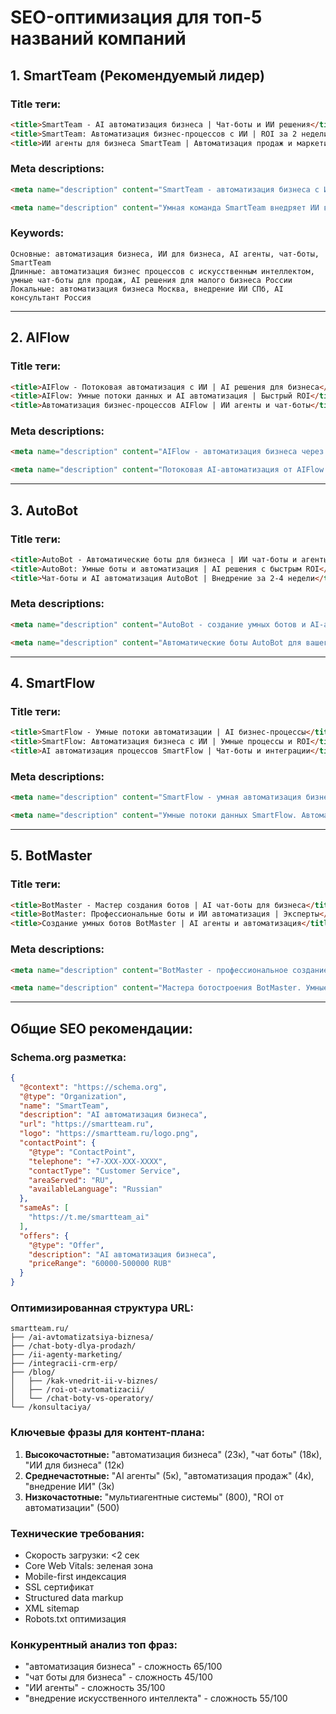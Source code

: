 # SEO-оптимизация для топ-5 названий компаний

## 1. SmartTeam (Рекомендуемый лидер)

### Title теги:
```html
<title>SmartTeam - AI автоматизация бизнеса | Чат-боты и ИИ решения</title>
<title>SmartTeam: Автоматизация бизнес-процессов с ИИ | ROI за 2 недели</title>
<title>ИИ агенты для бизнеса SmartTeam | Автоматизация продаж и маркетинга</title>
```

### Meta descriptions:
```html
<meta name="description" content="SmartTeam - автоматизация бизнеса с ИИ. Чат-боты, AI-агенты, интеграции. Экономия до 80% времени. Результат за 2-4 недели. Консультация бесплатно.">

<meta name="description" content="Умная команда SmartTeam внедряет ИИ в ваш бизнес. AI-автоматизация продаж, маркетинга, процессов. Измеримый ROI. Цены от 60к руб.">
```

### Keywords:
```
Основные: автоматизация бизнеса, ИИ для бизнеса, AI агенты, чат-боты, SmartTeam
Длинные: автоматизация бизнес процессов с искусственным интеллектом, умные чат-боты для продаж, AI решения для малого бизнеса России
Локальные: автоматизация бизнеса Москва, внедрение ИИ СПб, AI консультант Россия
```

---

## 2. AIFlow

### Title теги:
```html
<title>AIFlow - Потоковая автоматизация с ИИ | AI решения для бизнеса</title>
<title>AIFlow: Умные потоки данных и AI автоматизация | Быстрый ROI</title>
<title>Автоматизация бизнес-процессов AIFlow | ИИ агенты и чат-боты</title>
```

### Meta descriptions:
```html
<meta name="description" content="AIFlow - автоматизация бизнеса через умные потоки ИИ. Чат-боты, интеграции, AI-агенты. Экономия времени до 80%. Результат за 1-2 недели.">

<meta name="description" content="Потоковая AI-автоматизация от AIFlow. Умные решения для продаж, маркетинга, процессов. Измеримый ROI. Бесплатная консультация.">
```

---

## 3. AutoBot

### Title теги:
```html
<title>AutoBot - Автоматические боты для бизнеса | ИИ чат-боты и агенты</title>
<title>AutoBot: Умные боты и автоматизация | AI решения с быстрым ROI</title>
<title>Чат-боты и AI автоматизация AutoBot | Внедрение за 2-4 недели</title>
```

### Meta descriptions:
```html
<meta name="description" content="AutoBot - создание умных ботов и AI-автоматизация бизнеса. Чат-боты для продаж, интеграции, процессы. ROI за 2 недели. От 60 тыс. руб.">

<meta name="description" content="Автоматические боты AutoBot для вашего бизнеса. ИИ агенты, автоматизация продаж и маркетинга. Экономия до 80% времени.">
```

---

## 4. SmartFlow

### Title теги:
```html
<title>SmartFlow - Умные потоки автоматизации | AI бизнес-процессы</title>
<title>SmartFlow: Автоматизация бизнеса с ИИ | Умные процессы и ROI</title>
<title>AI автоматизация процессов SmartFlow | Чат-боты и интеграции</title>
```

### Meta descriptions:
```html
<meta name="description" content="SmartFlow - умная автоматизация бизнес-процессов с ИИ. AI-агенты, чат-боты, интеграции. Быстрый ROI, экономия до 80% времени.">

<meta name="description" content="Умные потоки данных SmartFlow. Автоматизация продаж, маркетинга с ИИ. Измеримые результаты за 2-4 недели. Консультация бесплатно.">
```

---

## 5. BotMaster

### Title теги:
```html
<title>BotMaster - Мастер создания ботов | AI чат-боты для бизнеса</title>
<title>BotMaster: Профессиональные боты и ИИ автоматизация | Эксперты</title>
<title>Создание умных ботов BotMaster | AI агенты и автоматизация</title>
```

### Meta descriptions:
```html
<meta name="description" content="BotMaster - профессиональное создание ботов и AI-автоматизация. Эксперты по чат-ботам, ИИ агентам. ROI за 2 недели. Цены от 60к.">

<meta name="description" content="Мастера ботостроения BotMaster. Умные чат-боты, AI-агенты, автоматизация процессов. Экономия до 80% времени вашего бизнеса.">
```

---

## Общие SEO рекомендации:

### Schema.org разметка:
```json
{
  "@context": "https://schema.org",
  "@type": "Organization",
  "name": "SmartTeam",
  "description": "AI автоматизация бизнеса",
  "url": "https://smartteam.ru",
  "logo": "https://smartteam.ru/logo.png",
  "contactPoint": {
    "@type": "ContactPoint",
    "telephone": "+7-XXX-XXX-XXXX",
    "contactType": "Customer Service",
    "areaServed": "RU",
    "availableLanguage": "Russian"
  },
  "sameAs": [
    "https://t.me/smartteam_ai"
  ],
  "offers": {
    "@type": "Offer",
    "description": "AI автоматизация бизнеса",
    "priceRange": "60000-500000 RUB"
  }
}
```

### Оптимизированная структура URL:
```
smartteam.ru/
├── /ai-avtomatizatsiya-biznesa/
├── /chat-boty-dlya-prodazh/
├── /ii-agenty-marketing/
├── /integracii-crm-erp/
├── /blog/
│   ├── /kak-vnedrit-ii-v-biznes/
│   ├── /roi-ot-avtomatizacii/
│   └── /chat-boty-vs-operatory/
└── /konsultaciya/
```

### Ключевые фразы для контент-плана:
1. **Высокочастотные:** "автоматизация бизнеса" (23к), "чат боты" (18к), "ИИ для бизнеса" (12к)
2. **Среднечастотные:** "AI агенты" (5к), "автоматизация продаж" (4к), "внедрение ИИ" (3к)  
3. **Низкочастотные:** "мультиагентные системы" (800), "ROI от автоматизации" (500)

### Технические требования:
- Скорость загрузки: <2 сек
- Core Web Vitals: зеленая зона
- Mobile-first индексация
- SSL сертификат
- Structured data markup
- XML sitemap
- Robots.txt оптимизация

### Конкурентный анализ топ фраз:
- "автоматизация бизнеса" - сложность 65/100
- "чат боты для бизнеса" - сложность 45/100  
- "ИИ агенты" - сложность 35/100
- "внедрение искусственного интеллекта" - сложность 55/100